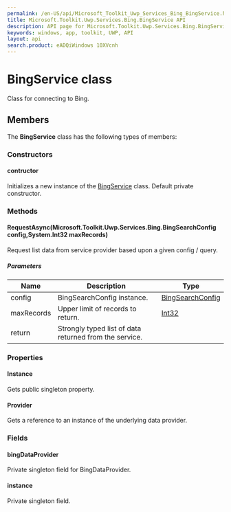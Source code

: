 ```yaml
---
permalink: /en-US/api/Microsoft_Toolkit_Uwp_Services_Bing_BingService.htm
title: Microsoft.Toolkit.Uwp.Services.Bing.BingService API 
description: API page for Microsoft.Toolkit.Uwp.Services.Bing.BingService
keywords: windows, app, toolkit, UWP, API
layout: api
search.product: eADQiWindows 10XVcnh
---
```



# BingService class

Class for connecting to Bing.

## Members

The **BingService** class has the following types of members:

### Constructors

#### contructor

Initializes a new instance of the [BingService](Microsoft_Toolkit_Uwp_Services_Bing_BingService.htm) class. Default private constructor.



### Methods

#### RequestAsync(Microsoft.Toolkit.Uwp.Services.Bing.BingSearchConfig config,System.Int32 maxRecords)

Request list data from service provider based upon a given config / query.

##### Parameters



| Name | Description | Type || --- | --- | --- || config | BingSearchConfig instance. | [BingSearchConfig](Microsoft_Toolkit_Uwp_Services_Bing_BingSearchConfig.htm) || maxRecords | Upper limit of records to return. | [Int32](https://msdn.microsoft.com/library/windows/apps/System.Int32) || return |Strongly typed list of data returned from the service. |


### Properties

#### Instance

Gets public singleton property.



#### Provider

Gets a reference to an instance of the underlying data provider.



### Fields

#### bingDataProvider

Private singleton field for BingDataProvider.



#### instance

Private singleton field.


